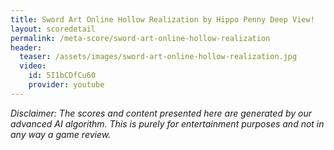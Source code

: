 ```yaml
---
title: Sword Art Online Hollow Realization by Hippo Penny Deep View!
layout: scoredetail
permalink: /meta-score/sword-art-online-hollow-realization
header:
  teaser: /assets/images/sword-art-online-hollow-realization.jpg
  video:
    id: 5I1bCDfCu60
    provider: youtube
---
```

*Disclaimer: The scores and content presented here are generated by our advanced AI algorithm. This is purely for entertainment purposes and not in any way a game review.*

